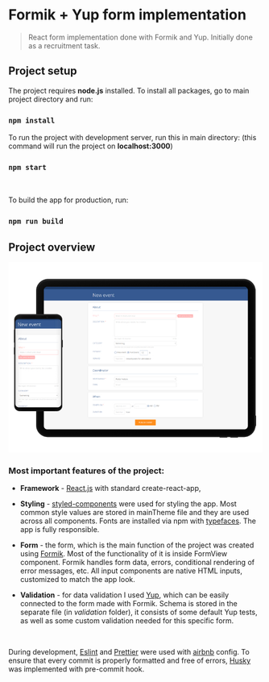 # Formik + Yup form implementation

> React form implementation done with Formik and Yup. Initially done as a recruitment task.

## Project setup

The project requires **node.js** installed.
To install all packages, go to main project directory and run:

### `npm install`

To run the project with development server, run this in main directory: (this command will run the project on **localhost:3000**)

### `npm start`

 <br>

To build the app for production, run:

### `npm run build`

## Project overview

![Screenshot](readme-media/screenshot.jpg)

### **Most important features of the project:**

- **Framework** - [React.js](https://reactjs.org/) with standard create-react-app,
- **Styling** - [styled-components](https://www.styled-components.com/) were used for styling the app. Most common style values are stored in mainTheme file and they are used across all components. Fonts are installed via npm with [typefaces](https://github.com/KyleAMathews/typefaces). The app is fully responsible.
- **Form** - the form, which is the main function of the project was created using [Formik](https://jaredpalmer.com/formik/). Most of the functionality of it is inside FormView component. Formik handles form data, errors, conditional rendering of error messages, etc. All input components are native HTML inputs, customized to match the app look.
- **Validation** - for data validation I used [Yup](https://github.com/jquense/yup), which can be easily connected to the form made with Formik. Schema is stored in the separate file (in _validation_ folder), it consists of some default Yup tests, as well as some custom validation needed for this specific form.

  <br>

During development, [Eslint](https://eslint.org/) and [Prettier](https://prettier.io/) were used with [airbnb](https://www.npmjs.com/package/eslint-config-airbnb) config. To ensure that every commit is properly formatted and free of errors, [Husky](https://github.com/typicode/husky) was implemented with pre-commit hook.
